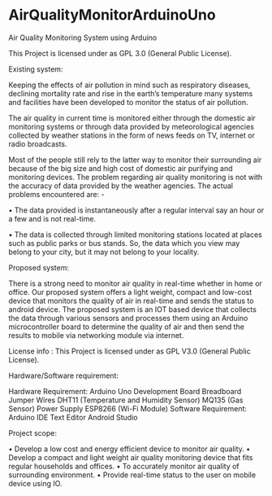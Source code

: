 # AirQualityMonitorArduinoUno
Air Quality Monitoring System using Arduino

This Project is licensed under as GPL 3.0 (General Public License).

Existing system:

Keeping the effects of air pollution in mind such as respiratory diseases, declining mortality rate and rise in the earth’s temperature many systems and facilities have been developed to monitor the status of air pollution.

The air quality in current time is monitored either through the domestic air monitoring systems or through data provided by meteorological agencies collected by weather stations in the form of news feeds on TV, internet or radio broadcasts.

Most of the people still rely to the latter way to monitor their surrounding air because of the big size and high cost of domestic air purifying and monitoring devices. The problem regarding air quality monitoring is not with the accuracy of data provided by the weather agencies. The actual problems encountered are: -

•	The data provided is instantaneously after a regular interval say an hour or a few and is not real-time.

•	The data is collected through limited monitoring stations located at places such as public parks or bus stands. So, the data which you view may belong to your city, but it may not belong to your locality.


Proposed system: 

There is a strong need to monitor air quality in real-time whether in home or office. Our proposed system offers a light weight, compact and low-cost device that monitors the quality of air in real-time and sends the status to android device.
The proposed system is an IOT based device that collects the data through various sensors and processes them using an Arduino microcontroller board to determine the quality of air and then send the results to mobile via networking module via internet.

License info : This Project is licensed under as GPL V3.0 (General Public License).

Hardware/Software requirement: 

Hardware Requirement:
	Arduino Uno Development Board
	Breadboard
	Jumper Wires
	DHT11 (Temperature and Humidity Sensor)
	MQ135 (Gas Sensor)
	Power Supply
	ESP8266 (Wi-Fi Module)
Software Requirement:
	Arduino IDE
	Text Editor
	Android Studio

Project scope: 

•	Develop a low cost and energy efficient device to monitor air quality.
•	Develop a compact and light weight air quality monitoring device that fits regular households and offices.
•	To accurately monitor air quality of surrounding environment.
•	Provide real-time status to the user on mobile device using IO.

